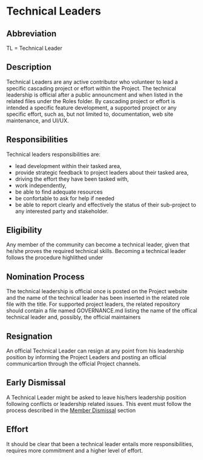 # Technical Leaders

## Abbreviation
TL = Technical Leader

## Description
Technical Leaders are any active contributor who volunteer to lead a specific cascading project or effort within the Project. The technical leadership is official after a public announcment and when listed in the related files under the Roles folder. 
By cascading project or effort is intended a specific feature development, a supported project or any specific effort, such as, but not limited to, documentation, web site maintenance, and UI/UX.

## Responsibilities
Technical leaders responsibilities are:
- lead development within their tasked area,
- provide strategic feedback to project leaders about their tasked area,
- driving the effort they have been tasked with,
- work independently, 
- be able to find adequate resources
- be confortable to ask for help if needed
- be able to report clearly and effectively the status of their sub-project to any interested party and stakeholder.

## Eligibility
Any member of the community can become a technical leader, given that he/she proves the required technical skills.
Becoming a technical leader follows the procedure highlithed under 

## Nomination Process
The technical leadership is official once is posted on the Project website and the name of the technical leader has been inserted in the related role file with the title.
For supported project leaders, the related repository should contain a file named GOVERNANCE.md listing the name of the offical technical leader and, possibly, the official maintainers

## Resignation
An official Technical Leader can resign at any point from his leadership position by informing the Project Leaders and posting an official communicartion through the official Project channels.

## Early Dismissal
A Technical Leader might be asked to leave his/hers leadership position following conflicts or leadership related issues. This event must follow the process described in the [Member Dismissal](../procedures/MEMBER-DISMISSAL.md) section

## Effort
It should be clear that been a technical leader entails more responsibilities, requires more commitment and a higher level of effort.
